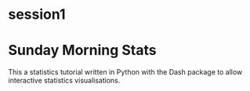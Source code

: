 # session1

# Sunday Morning Stats

This a statistics tutorial written in Python with the Dash package to allow interactive statistics visualisations. 
